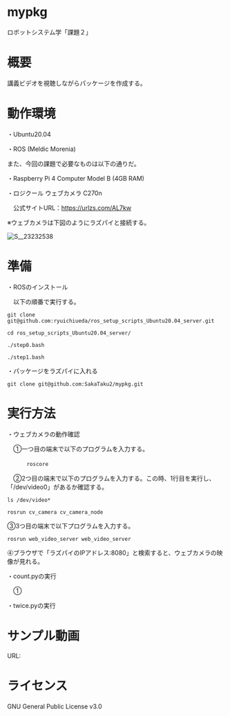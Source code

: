 # mypkg

ロボットシステム学「課題２」

# 概要

講義ビデオを視聴しながらパッケージを作成する。

# 動作環境

・Ubuntu20.04

・ROS (Meldic Morenia)

また、今回の課題で必要なものは以下の通りだ。

・Raspberry Pi 4 Computer Model B (4GB RAM)

・ロジクール ウェブカメラ C270n 

　公式サイトURL：https://urlzs.com/AL7kw
 
※ウェブカメラは下図のようにラズパイと接続する。

![S__23232538](https://user-images.githubusercontent.com/94817675/148517303-4502f90a-ac4e-48e4-8046-bf1a5789f41c.jpg)

# 準備

・ROSのインストール

　以下の順番で実行する。
 
 ```
 git clone git@github.com:ryuichiueda/ros_setup_scripts_Ubuntu20.04_server.git
 
 cd ros_setup_scripts_Ubuntu20.04_server/
 
 ./step0.bash
 
 ./step1.bash
 ```

・パッケージをラズパイに入れる

 ```
 git clone git@github.com:SakaTaku2/mypkg.git
 ```
 
# 実行方法

・ウェブカメラの動作確認

　➀一つ目の端末で以下のプログラムを入力する。

　```　
　roscore 
　```
 
　➁2つ目の端末で以下のプログラムを入力する。この時、1行目を実行し、「/dev/video0」があるか確認する。
 
  ```
  ls /dev/video*
  
  rosrun cv_camera cv_camera_node
  ```
 
  ➂3つ目の端末で以下プログラムを入力する。
  
  ```
  rosrun web_video_server web_video_server
  ```
  
  ⓸ブラウザで「ラズパイのIPアドレス:8080」と検索すると、ウェブカメラの映像が見れる。
  
・count.pyの実行

　➀


・twice.pyの実行

  
# サンプル動画

URL:

# ライセンス

GNU General Public License v3.0　
